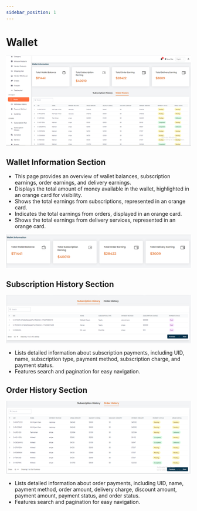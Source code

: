 ```yaml
---
sidebar_position: 1
---
```


# Wallet

![walet](./img/p1.png)


## Wallet Information Section

- This page provides an overview of wallet balances, subscription earnings, order earnings, and delivery earnings.
- Displays the total amount of money available in the wallet, highlighted in an orange card for visibility.
- Shows the total earnings from subscriptions, represented in an orange card.
- Indicates the total earnings from orders, displayed in an orange card.
- Shows the total earnings from delivery services, represented in an orange card.

![walet](./img/7.png)

## Subscription History Section

![walet](./img/8.png)

- Lists detailed information about subscription payments, including UID, name, subscription type, payment method, subscription charge, and payment status.
- Features search and pagination for easy navigation.


## Order History Section 

![walet](./img/9.png)

- Lists detailed information about order payments, including UID, name, payment method, order amount, delivery charge, discount amount, payment amount, payment status, and order status.
- Features search and pagination for easy navigation.
